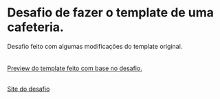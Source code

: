 # Desafio de fazer o template de uma cafeteria. 
Desafio feito com algumas modificações do template original.
<br>
<br>
<br>
<a href="https://imgur.com/a/Rh0Fc7y">Preview do template feito com base no desafio. </a>
<br>
<br>  
   
<a href="https://devchallenge.vercel.app/challenges/5f94dfc04b6510002196cb1d/details">Site do desafio</a>
